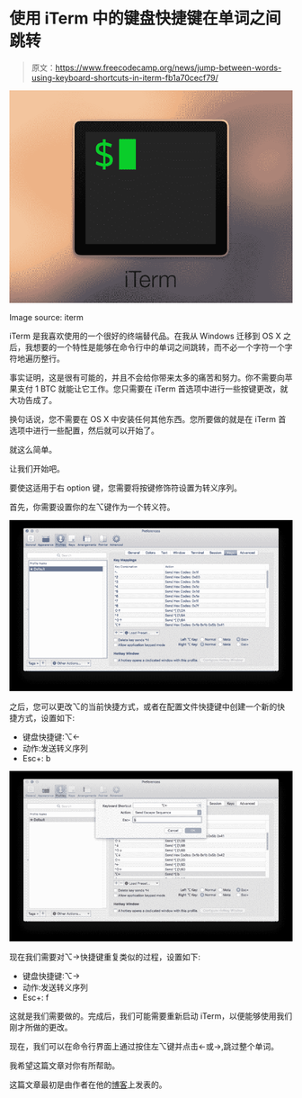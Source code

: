 # 使用 iTerm 中的键盘快捷键在单词之间跳转

> 原文：<https://www.freecodecamp.org/news/jump-between-words-using-keyboard-shortcuts-in-iterm-fb1a70cecf79/>

![mh5m1LZ9GfjApent4m-FoBnHwoz5oCUdghDm](img/fef8ae8d6fc881a6db2fc25269ada088.png)

Image source: iterm

iTerm 是我喜欢使用的一个很好的终端替代品。在我从 Windows 迁移到 OS X 之后，我想要的一个特性是能够在命令行中的单词之间跳转，而不必一个字符一个字符地遍历整行。

事实证明，这是很有可能的，并且不会给你带来太多的痛苦和努力。你不需要向苹果支付 1 BTC 就能让它工作。您只需要在 iTerm 首选项中进行一些按键更改，就大功告成了。

换句话说，您不需要在 OS X 中安装任何其他东西。您所要做的就是在 iTerm 首选项中进行一些配置，然后就可以开始了。

就这么简单。

让我们开始吧。

要使这适用于右 option 键，您需要将按键修饰符设置为转义序列。

首先，你需要设置你的左⌥键作为一个转义符。

![rdEDhYcmDHmBVijhouwsFatN18kEY6ZD08ST](img/fb8f947bdb01c660c42753045d393b3e.png)

之后，您可以更改⌥的当前快捷方式，或者在配置文件快捷键中创建一个新的快捷方式，设置如下:

*   键盘快捷键:⌥←
*   动作:发送转义序列
*   Esc+: b

![LqVy4VYF8AHtoeyBTt5FiwraeY3X2IZrQ46j](img/8f412824f1d7627d1ab2c1e761799e6f.png)

现在我们需要对⌥→快捷键重复类似的过程，设置如下:

*   键盘快捷键:⌥→
*   动作:发送转义序列
*   Esc+: f

这就是我们需要做的。完成后，我们可能需要重新启动 iTerm，以便能够使用我们刚才所做的更改。

现在，我们可以在命令行界面上通过按住左⌥键并点击←或→,跳过整个单词。

我希望这篇文章对你有所帮助。

这篇文章最初是由作者在他的[博客](http://www.fatosmorina.com/jump-words-using-keyboard-shortcuts-iterm/)上发表的。